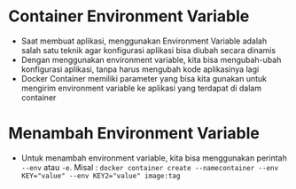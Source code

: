 # Container Environment Variable

- Saat membuat aplikasi, menggunakan Environment Variable adalah salah satu teknik agar konfigurasi aplikasi bisa diubah secara dinamis
- Dengan menggunakan environment variable, kita bisa mengubah-ubah konfigurasi aplikasi, tanpa harus mengubah kode aplikasinya lagi
- Docker Container memiliki parameter yang bisa kita gunakan untuk mengirim environment variable ke aplikasi yang terdapat di dalam container

# Menambah Environment Variable

- Untuk menambah environment variable, kita bisa menggunakan perintah `--env` atau `-e`. Misal : `docker container create --namecontainer --env KEY="value" --env KEY2="value" image:tag`
